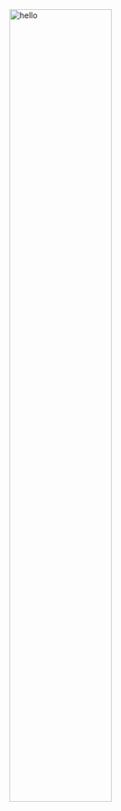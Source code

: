 <img src="https://cdn.discordapp.com/attachments/1022933772984918026/1183069490070683658/veryjokerge.gif" alt="hello" width="60%">
